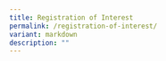 ```yaml
---
title: Registration of Interest
permalink: /registration-of-interest/
variant: markdown
description: ""
---
```

